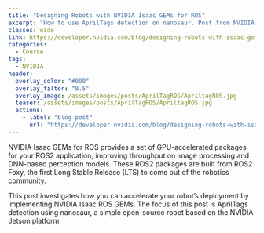 ```yaml
---
title: "Designing Robots with NVIDIA Isaac GEMs for ROS"
excerpt: "How to use AprilTags detection on nanosaur. Post from NVIDIA Developer blog."
classes: wide
link: https://developer.nvidia.com/blog/designing-robots-with-isaac-gems-for-ros/
categories:
  - Course
tags:
  - NVIDIA
header:
  overlay_color: "#000"
  overlay_filter: "0.5"
  overlay_image: /assets/images/posts/AprilTagROS/ApriltagROS.jpg
  teaser: /assets/images/posts/AprilTagROS/ApriltagROS.jpg
  actions:
    - label: "blog post"
      url: "https://developer.nvidia.com/blog/designing-robots-with-isaac-gems-for-ros/"
---
```


NVIDIA Isaac GEMs for ROS provides a set of GPU-accelerated packages for your ROS2 application, improving throughput on image processing and DNN-based perception models. These ROS2 packages are built from ROS2 Foxy, the first Long Stable Release (LTS) to come out of the robotics community.

This post investigates how you can accelerate your robot’s deployment by implementing NVIDIA Isaac ROS GEMs. The focus of this post is AprilTags detection using nanosaur, a simple open-source robot based on the NVIDIA Jetson platform.
